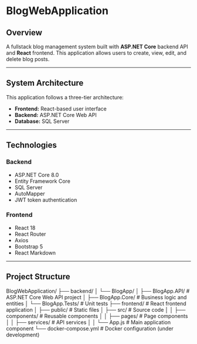# BlogWebApplication

## Overview

A fullstack blog management system built with **ASP.NET Core** backend API and **React** frontend. This application allows users to create, view, edit, and delete blog posts.

---

## System Architecture

This application follows a three-tier architecture:

- **Frontend:** React-based user interface  
- **Backend:** ASP.NET Core Web API  
- **Database:** SQL Server  

---

## Technologies

### Backend

- ASP.NET Core 8.0  
- Entity Framework Core  
- SQL Server  
- AutoMapper  
- JWT token authentication  

### Frontend

- React 18  
- React Router  
- Axios  
- Bootstrap 5  
- React Markdown  

---

## Project Structure

BlogWebApplication/
├── backend/
│ └── BlogApp/
│ ├── BlogApp.API/ # ASP.NET Core Web API project
│ ├── BlogApp.Core/ # Business logic and entities
│ └── BlogApp.Tests/ # Unit tests
├── frontend/ # React frontend application
│ ├── public/ # Static files
│ ├── src/ # Source code
│ │ ├── components/ # Reusable components
│ │ ├── pages/ # Page components
│ │ ├── services/ # API services
│ │ └── App.js # Main application component
└── docker-compose.yml # Docker configuration (under development)